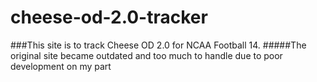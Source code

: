 # cheese-od-2.0-tracker

###This site is to track Cheese OD 2.0 for NCAA Football 14.
#####The original site became outdated and too much to handle due to poor development on my part
